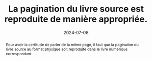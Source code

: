 ---
N: 
Rubrique: 
title: La pagination du livre source est reproduite de manière appropriée. 
detail:  
abstract: Pour avoir la certitude de parler de la même page, il faut que la pagination du livre source au format physique soit reproduite dans le livre numérique correspondant.
categories: [" navigation"]
agrege: O0000-E082
opquast: '0000'
indiceebook: '82'
description: "Règle n° 082"
before: "081"
weight: "082"
after: "083"
actif: '1'
layout: rules
date: 2024-07-08
tags: ["", ""]
objectif: ["Faciliter la communication autour d’un même livre, indépendamment de son format", "Permettre les références et citations indépendamment du format du livre"]
Meo: ["Dans les documents composant le livre numérique, donner aux appareils de lecture l’indication des changements de page."]
Controle: ["Dans l’appareil de lecture, vérifier qu’il est possible d’atteindre une page spécifique", "Vérifier que le contenu de la page atteinte correspond à la même page dans le livre source"]
epubcheck: 
ace: 
Source: ["SNE"]
Referentiel: ["EPUB https://www.w3.org/TR/epub-ssv-11/#sec-pagination (epub:type=”page-break” attribute)"]
Steps: ["", ""]
Pertinence: 1
---